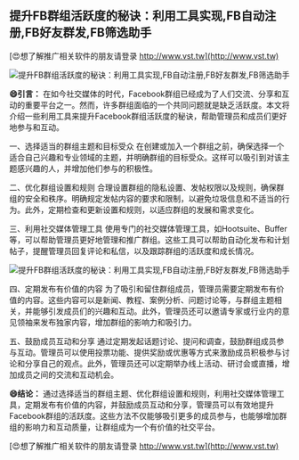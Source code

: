 ## **提升FB群组活跃度的秘诀：利用工具实现,FB自动注册,FB好友群发,FB筛选助手**

[😍想了解推广相关软件的朋友请登录 http://www.vst.tw](http://www.vst.tw)

 <center><img src="https://vst.tw/MP4/tuiguang/png/7.png" alt="提升FB群组活跃度的秘诀：利用工具实现,FB自动注册,FB好友群发,FB筛选助手"></center>

**😄引言：**
在如今社交媒体的时代，Facebook群组已经成为了人们交流、分享和互动的重要平台之一。然而，许多群组面临的一个共同问题就是缺乏活跃度。本文将介绍一些利用工具来提升Facebook群组活跃度的秘诀，帮助管理员和成员们更好地参与和互动。

一、选择适当的群组主题和目标受众
在创建或加入一个群组之前，确保选择一个适合自己兴趣和专业领域的主题，并明确群组的目标受众。这样可以吸引到对该主题感兴趣的人，并增加他们参与的积极性。

二、优化群组设置和规则
合理设置群组的隐私设置、发帖权限以及规则，确保群组的安全和秩序。明确规定发帖内容的要求和限制，以避免垃圾信息和不适当的行为。此外，定期检查和更新设置和规则，以适应群组的发展和需求变化。

三、利用社交媒体管理工具
使用专门的社交媒体管理工具，如Hootsuite、Buffer等，可以帮助管理员更好地管理和推广群组。这些工具可以帮助自动化发布和计划帖子，提醒管理员回复评论和私信，以及跟踪群组的活跃度和成长情况。

 <center><img src="https://vst.tw/MP4/tuiguang/png/2.png" alt="提升FB群组活跃度的秘诀：利用工具实现,FB自动注册,FB好友群发,FB筛选助手"></center>

四、定期发布有价值的内容
为了吸引和留住群组成员，管理员需要定期发布有价值的内容。这些内容可以是新闻、教程、案例分析、问题讨论等，与群组主题相关，并能够引发成员们的兴趣和互动。此外，管理员还可以邀请专家或行业内的意见领袖来发布独家内容，增加群组的影响力和吸引力。

五、鼓励成员互动和分享
通过定期发起话题讨论、提问和调查，鼓励群组成员参与互动。管理员可以使用投票功能、提供奖励或优惠等方式来激励成员积极参与讨论和分享自己的观点。此外，管理员还可以定期举办线上活动、研讨会或直播，增加成员之间的交流和互动机会。

**😄结论：**
通过选择适当的群组主题、优化群组设置和规则，利用社交媒体管理工具，定期发布有价值的内容，并鼓励成员互动和分享，管理员可以有效地提升Facebook群组的活跃度。这些方法不仅能够吸引更多的成员参与，也能够增加群组的影响力和互动质量，让群组成为一个有价值的社交平台。

[😍想了解推广相关软件的朋友请登录 http://www.vst.tw](http://www.vst.tw)



